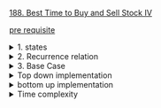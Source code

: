 [188. Best Time to Buy and Sell Stock IV](https://leetcode.com/problems/best-time-to-buy-and-sell-stock-iv/)

[pre requisite](/notes/dp/state_transition_by_inaction.md)

<details>
<summary> 1. states </summary>

A function that answers the problem for a given state.
We need to know what day it is (so we can look up the current price of the stock), and we need to know how many transactions we have left. These two are directly related to the input.

The note in the problem description says that we cannot engage in multiple transactions at the same time. This means that at any moment, we are either bought one unit of stock or not bought any stock. We should have a state variable that indicates if we are currently bought stock. This variable is fine as a boolean, but for caching purposes, let's use an integer alternating between 0 and 1 (0 means not bought, 1 means bought).

summary

1. i: the ith day. The current price of the stock is price[i].
2. transactionsRemaining: how many transactions we have left. it goes down by one, when we sell (we can also implement, goes down when purchasing).
3. bought means if we have any prior stock, if it is 1, then we need to sell it before.

problem is about maximum achievable profit. Therefore, lets have a function dp where
dp(i, transactionsRemaining, bought) returns the maximum achievable profit starting from ith day with transactionsRemaining transactions remaining, and bought indictes if we start with a stock or not.
dp(0, k, 0) will be the answer of the original problem.

implementation of dp(0, 0, 0) also done and provided.

</details>

<details>
<summary> 2. Recurrence relation </summary>

At each state we will have to decide what to do, based on the status of bought.

```js
1. if we are bought a stock the we have two options.
  1. do nothing: dp(i + 1, transactionsRemaining, 1);
  2. sell it: dp(i + 1, transactionsRemaining - 1, 0) + prices[i];
2. if we are not bought a stock the we have two options
  1. do nothing: dp(i + 1, transactionsRemaining, 1);
  2. buy it: dp(i + 1, transactionsRemaining, 0) - prices[i]
```

to summarise:

```js
dp(i, transactionsRemaining, bought) = if bought == 1
                                            max(doNothing, sellStock)
                                        otherwise
                                            max(doNothing, buyStock)

Where,
  doNothing = dp(i + 1, transactionsRemaining, bought),
  sellStock = prices[i] + dp(i + 1, transactionsRemaining - 1, 0), and
  buyStock = -prices[i] + dp(i + 1, transactionsRemaining, 1).
```

</details>

<details>
<summary> 3. Base Case </summary>

If we are out of transactions transactionsRemaining = 0), then we should immediately return 0 as we cannot make any more money. If the stock is no longer on the market (i = prices.length), then we should also return 0, as we cannot make any more money.

</details>

<details>
<summary> Top down implementation </summary>

<details> 
<summary> C++ implementation </summary>

```cpp
class Solution {
    public:
    int dp[1001][1001][2];
    vector<int> prices;
    int K;

    int fun(int i, int k, int bought) {
        if (k >= K or i >= prices.size()) {
            return 0;
        }

        int &ans = dp[i][k][bought];
        if (ans == -1) {
            int doNothing = fun(i + 1, k, bought);
            int two;
            (bought)
            ? two = fun(i + 1, k + 1, !bought) + prices[i]
                : two = fun(i + 1, k, !bought) - prices[i];

            ans = max(doNothing, two);
        }
        return ans;
    }

    int maxProfit(int k, vector<int>& prices) {
        for (int i = 0; i <= 1000; i++)
            for (int j = 0; j < 1001; j++)
                for (int k = 0; k < 2; k++)
                    dp[i][j][k] = -1;

        this->prices = prices;
        this->K = k;
        return fun(0, 0, 0);
    }
};

```

</details>

<details> 
<summary> 
java implementation
</summary>

```java
class Solution {
    private int[] prices;
    private int[][][] memo;

    private int dp(int i, int transactionsRemaining, int bought) {
        // Base cases
        if (transactionsRemaining == 0 || i == prices.length) {
            return 0;
        }

        if (memo[i][transactionsRemaining][bought] == 0) {
            int doNothing = dp(i + 1, transactionsRemaining, bought);
            int doSomething;

            if (bought == 1) {
                // Sell Stock
                doSomething = prices[i] + dp(i + 1, transactionsRemaining - 1, 0);
            } else {
                // Buy Stock
                doSomething = -prices[i] + dp(i + 1, transactionsRemaining, 1);
            }

            // Recurrence relation. Choose the most profitable option.
            memo[i][transactionsRemaining][bought] = Math.max(doNothing, doSomething);
        }

        return memo[i][transactionsRemaining][bought];
    }

    public int maxProfit(int k, int[] prices) {
        this.prices = prices;
        this.memo = new int[prices.length][k + 1][2];
        return dp(0, k, 0);
    }
}
```

</details>

</details>

<details>
<summary> bottom up implementation </summary>

Again, the recurrence relation is the same with top-down, but we need to be careful about how we configure our for loops. The base cases are automatically handled because the dp array is initialized with all values set to 0. For iteration direction and order, remember with bottom-up we start at the base cases. Therefore we will start iterating from the end of the input and with only 1 transaction remaining.

<details> 
<summary> java implementation </summary>

```java
class Solution {
    public int maxProfit(int k, int[] prices) {
        int n = prices.length;
        int dp[][][] = new int[n + 1][k + 1][2];

        for (int i = n - 1; i >= 0; i--) {
            for (int transactionsRemaining = 1; transactionsRemaining <= k; transactionsRemaining++) {
                for (int bought = 0; bought < 2; bought++) {
                    int doNothing = dp[i + 1][transactionsRemaining][bought];
                    int doSomething;
                    if (bought == 1) {
                        // Sell stock
                        doSomething = prices[i] + dp[i + 1][transactionsRemaining - 1][0];
                    } else {
                        // Buy stock
                        doSomething = -prices[i] + dp[i + 1][transactionsRemaining][1];
                    }

                    // Recurrence relation
                    dp[i][transactionsRemaining][bought] = Math.max(doNothing, doSomething);
                }
            }
        }

        return dp[0][k][0];
    }
}
```

</details> 
<details> 
<summary> C++ implementation </summary>

```cpp
class Solution {
    public:
    int maxProfit(int K, vector<int> &prices) {
        int n = prices.size();
        int dp[n + 1][K + 1][2];
        for (int i = 0; i <= n; i++)
            for (int transactions = 0; transactions <= K; transactions++)
                for (int bought = 0; bought < 2; bought++)
                    dp[i][transactions][bought] = 0;

        for (int i = n - 1; i >= 0; i--) {
            for (int transactions = K - 1; transactions >= 0; transactions--) {
                // for (int transactions = 1; transactions <= K; transactions++) {
                for (int bought = 0; bought < 2; bought++) {
                    dp[i][transactions][bought] = dp[i + 1][transactions][bought];
                    if (bought) {
                        dp[i][transactions][bought] =
                            max(dp[i + 1][transactions + 1][!bought] + prices[i],
                                dp[i][transactions][bought]);
                    } else {
                        dp[i][transactions][bought] =
                            max(dp[i + 1][transactions][!bought] - prices[i],
                                dp[i][transactions][bought]);
                    }
                }
            }
        }
        return (dp[0][0][0]);
    }
};
```

</details>
</details>

<details>
<summary> Time complexity </summary>

The time and space complexity of this problem for both implementations is the number of states since the recurrence relation is just a constant time formula. If n = prices.length, then this means the time and space complexity is O(n k 2) = O(n k)O(n⋅k⋅2)=O(n⋅k).

</details>
